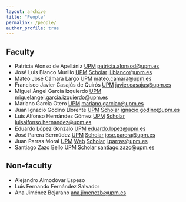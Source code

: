 ```yaml
---
layout: archive
title: "People"
permalink: /people/
author_profile: true
---
```


## Faculty

* Patricia Alonso de Apellániz  [UPM](https://portalcientifico.upm.es/es/ipublic/researcher/332427)  [patricia.alonsod@upm.es](mailto:patricia.alonsod@upm.es)
* José Luis Blanco Murillo  [UPM](https://portalcientifico.upm.es/es/ipublic/researcher/309256)  [Scholar](https://scholar.google.es/citations?user=J-zt09cAAAAJ&hl=es&oi=ao)  [jl.blanco@upm.es](mailto:jl.blanco@upm.es)
* Mateo José Cámara Largo  [UPM](https://portalcientifico.upm.es/es/ipublic/researcher/310341)  [mateo.camara@upm.es](mailto:mateo.camara@upm.es)
* Francisco Javier Casajús de Quirós  [UPM](https://portalcientifico.upm.es/es/ipublic/researcher/302866)  [javier.casajus@upm.es](mailto:javier.casajus@upm.es)
* Miguel Ángel García Izquierdo  [UPM](https://portalcientifico.upm.es/es/ipublic/researcher/304656)  [miguelangel.garcia.izquierdo@upm.es](mailto:miguelangel.garcia.izquierdo@upm.es)
* Mariano García Otero  [UPM](https://portalcientifico.upm.es/es/ipublic/researcher/302874)  [mariano.garciao@upm.es](mariano.garciao@upm.es)
* Juan Ignacio Godino Llorente  [UPM](https://portalcientifico.upm.es/es/ipublic/researcher/308868)  [Scholar](https://scholar.google.es/citations?user=fdkx_u4AAAAJ&hl=es&oi=ao)  [ignacio.godino@upm.es](mailto:ignacio.godino@upm.es)
* Luis Alfonso Hernández Gómez  [UPM](https://portalcientifico.upm.es/es/ipublic/researcher/309177)  [Scholar](https://scholar.google.es/citations?user=EilwjX0AAAAJ&hl=es&oi=ao)  [luisalfonso.hernandez@upm.es](mailto:luisalfonso.hernandez@upm.es)
* Eduardo López Gonzalo  [UPM](https://portalcientifico.upm.es/es/ipublic/researcher/304067)  [eduardo.lopez@upm.es](mailto:eduardo.lopez@upm.es)
* José Parera Bermúdez  [UPM](https://portalcientifico.upm.es/es/ipublic/researcher/303926)  [Scholar](https://scholar.google.es/citations?user=3MXue_oAAAAJ&hl=es&oi=ao)  [jose.parera@upm.es](mailto:jose.parera@upm.es)
* Juan Parras Moral  [UPM](https://portalcientifico.upm.es/es/ipublic/researcher/312317)  [Web](http://jparras.github.io)  [Scholar](https://scholar.google.es/citations?user=AQcxu7MAAAAJ&hl=es)  [j.parras@upm.es](mailto:j.parras@upm.es)
* Santiago Zazo Bello  [UPM](https://portalcientifico.upm.es/es/ipublic/researcher/309899)  [Scholar](https://scholar.google.es/citations?user=kNhqGMwAAAAJ&hl=es&oi=ao)  [santiago.zazo@upm.es](mailto:santiago.zazo@upm.es)

## Non-faculty

* Alejandro Almodóvar Espeso
* Luis Fernando Fernández Salvador
* Ana Jiménez Bejarano [ana.jimenezb@upm.es](mailto:ana.jimenezb@upm.es)

